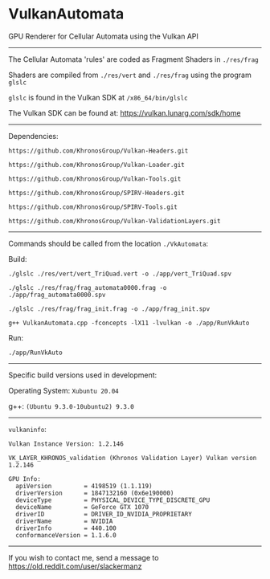 # VulkanAutomata
GPU Renderer for Cellular Automata using the Vulkan API

---

The Cellular Automata 'rules' are coded as Fragment Shaders in `./res/frag` 
 
Shaders are compiled from `./res/vert` and  `./res/frag` using the program `glslc`

`glslc` is found in the Vulkan SDK at `/x86_64/bin/glslc`

The Vulkan SDK can be found at: https://vulkan.lunarg.com/sdk/home

---

Dependencies:

`https://github.com/KhronosGroup/Vulkan-Headers.git`

`https://github.com/KhronosGroup/Vulkan-Loader.git`

`https://github.com/KhronosGroup/Vulkan-Tools.git`

`https://github.com/KhronosGroup/SPIRV-Headers.git`

`https://github.com/KhronosGroup/SPIRV-Tools.git`

`https://github.com/KhronosGroup/Vulkan-ValidationLayers.git`

---

Commands should be called from the location `./VkAutomata`:

Build:

`./glslc ./res/vert/vert_TriQuad.vert -o ./app/vert_TriQuad.spv`

`./glslc ./res/frag/frag_automata0000.frag -o ./app/frag_automata0000.spv`

`./glslc ./res/frag/frag_init.frag -o ./app/frag_init.spv`

`g++ VulkanAutomata.cpp -fconcepts -lX11 -lvulkan -o ./app/RunVkAuto`

Run:

`./app/RunVkAuto`

---

Specific build versions used in development:

Operating System: `Xubuntu 20.04`

g++: `(Ubuntu 9.3.0-10ubuntu2) 9.3.0`

---

`vulkaninfo`:

`Vulkan Instance Version: 1.2.146`

`VK_LAYER_KHRONOS_validation (Khronos Validation Layer) Vulkan version 1.2.146`
    
    GPU Info:
      apiVersion         = 4198519 (1.1.119)
      driverVersion      = 1847132160 (0x6e190000)
      deviceType         = PHYSICAL_DEVICE_TYPE_DISCRETE_GPU
      deviceName         = GeForce GTX 1070
      driverID           = DRIVER_ID_NVIDIA_PROPRIETARY
      driverName         = NVIDIA
      driverInfo         = 440.100
      conformanceVersion = 1.1.6.0

---

If you wish to contact me, send a message to https://old.reddit.com/user/slackermanz

